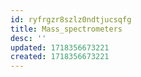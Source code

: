 ```yaml
---
id: ryfrgzr8szlz0ndtjucsqfg
title: Mass_spectrometers
desc: ''
updated: 1718356673221
created: 1718356673221
---
```

